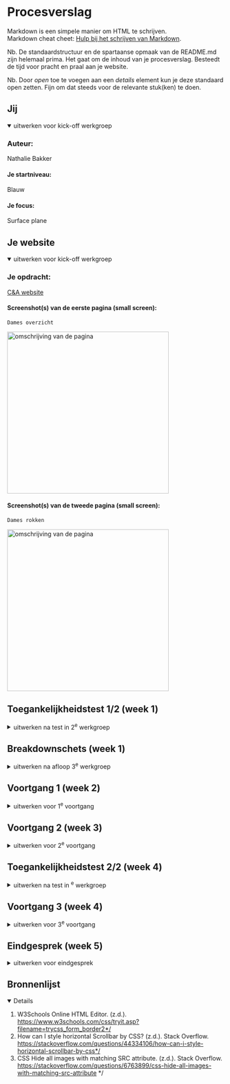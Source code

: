# Procesverslag
Markdown is een simpele manier om HTML te schrijven.  
Markdown cheat cheet: [Hulp bij het schrijven van Markdown](https://github.com/adam-p/markdown-here/wiki/Markdown-Cheatsheet).

Nb. De standaardstructuur en de spartaanse opmaak van de README.md zijn helemaal prima. Het gaat om de inhoud van je procesverslag. Besteedt de tijd voor pracht en praal aan je website.

Nb. Door *open* toe te voegen aan een *details* element kun je deze standaard open zetten. Fijn om dat steeds voor de relevante stuk(ken) te doen.


## Jij

<details open>
  <summary>uitwerken voor kick-off werkgroep</summary>

  ### Auteur:
  Nathalie Bakker

  #### Je startniveau:
  Blauw

  #### Je focus:
  Surface plane
 
</details>





## Je website

<details open>
  <summary>uitwerken voor kick-off werkgroep</summary>

  ### Je opdracht:
  <a href="https://www.c-and-a.com/nl/nl/shop/dames"> C&A website</a> 

  #### Screenshot(s) van de eerste pagina (small screen): 
    Dames overzicht 
  <img src="readme-images/screenshot_damesoverzicht.png" width="375px" alt="omschrijving van de pagina">

  #### Screenshot(s) van de tweede pagina (small screen):
    Dames rokken
  <img src="readme-images/screenshot_detailpagina.png" width="375px" alt="omschrijving van de pagina">
 
</details>



## Toegankelijkheidstest 1/2 (week 1)

<details>
  <summary>uitwerken na test in 2<sup>e</sup> werkgroep</summary>

  ### Bevindingen
  Lijst met je bevindingen die in de test naar voren kwamen:
 
Test met kleurenbril #0779P
- De kleuren van de kleding zijn heel anders, paars lijkt grijs.
- Alles is duidelijk te zien behalve de kleuren.
- De teksten zijn duidelijk leesbaar

Test met combined loss diabetic eye disease bril
- Moeilijk om kleine tekstjes te lezen.
- Wat grotere teksten zijn wel goed te lezen.
- Plaatjes zijn redelijk goed te zien.
- Lastig om details te zien.
- Ze moet haar hoofd steeds draaien om de site te kunnen zien door de vlekken op de bril.

Screenreader test: 
- Bij dames pagina van heading level 1 naar 3 naar 2, geen logische structuur
- Bij dames pagina staat niet beschreven wat link van www.c-a.com/foryou is
- Bij links nu ontdekken en nu shoppen, weet je niet waar je naartoe wordt geleid.
- Er wordt te veel informatie opgelezen bij andere productlinks op detailpagina.
- Koppeling wordt vaak meerdere keren opgelezen

Overige bevindingen:
- De hover states en focus states zijn niet goed vormgegeven. Het is namelijk bijna niet te zien wanneer je over een button heen hovered of op een button focust door tabben.
- De sluitknop in het hamburgermenu zit rechts, wat geen handige plek is aangezien de knop om het menu te openen links zit.
- De website heeft geen dark mode.
- De focus state bij de links is niet zo duidelijk, omdat er alleen een klein kringetje omheen komt te staan.
</details>



## Breakdownschets (week 1)

<details>
  <summary>uitwerken na afloop 3<sup>e</sup> werkgroep</summary>

  ### de hele pagina: 
  <img src="readme-images/breakdown_overzicht.png" width="375px" alt="breakdown van de hele pagina">
  <img src="readme-images/breakdown_detail.png" width="375px" alt="breakdown van de hele pagina">

  ### dynamisch deel slideshow: 
  <img src="readme-images/breakdown_slideshow.png" width="375px" alt="breakdown slideshow">

  ### dynamisch deel uitklapmenu: 
  <img src="readme-images/breakdown_menu.png" width="375px" alt="breakdown hamburgermenu">

</details>



## Voortgang 1 (week 2)

<details>
  <summary>uitwerken voor 1<sup>e</sup> voortgang</summary>
    Op onderstaande afbeelding is te zien hoe mijn HTML structuur er uit zag.
    <img src="readme-images/html_structuur.jpeg" width="375px" alt="HTML structuur">
    <img src="readme-images/oefening_tekst.png" width="375px" alt="Oefening tekst">

    Op bovenstaande afbeelding is te zien hoe ik heb geoefend met typografie.
  

  ### Stand van zaken
  Deze week ben ik begonnen met het maken van de basis van mijn HTML. Dit ging best goed volgens mij. Ik vond het af en toe wel lastig om te bepalen of iets een section of een article was. 
  Verder heb ik alle oefeningen gemaakt. De oefening met het hamburgermenu vond ik wel lastig. Ik kwam best wel ver met de oefening, maar de laatste paar stappen lukten me helaas niet. Deze stappen wil ik       
  daarom met de docent bespreken tijdens mijn voortgangsgesprek.

  ### Agenda voor meeting
  samen met je groepje opstellen                          

  | Nathalie      | Sosan          | Fouzia    | |
  | ---            | ---                | ---          | ---              |
  | Hamburgermenu bespreken  | HTML laten checken             | Toegankelijkheid bespreken    |
 

  ### Verslag van meeting
  hier na afloop snel de uitkomsten van de meeting vastleggen

  - De laatste 2 stappen van de hamburgermenu opdracht heeft de docent aan mij uitgelegd.
  - De docent heeft mijn HTML structuur gecontroleerd en me tips gegeven om het beter te maken.
  - Ik heb meegekeken met de HTML structuren van de andere leerlingen.

</details>





## Voortgang 2 (week 3)

<details>
  <summary>uitwerken voor 2<sup>e</sup> voortgang</summary>
  

  ### Stand van zaken
  hier dit ging goed & dit was lastig (neem ook screenshots op van delen van je website en code)
  Tijdens deze week ging het maken van het hamburgermenu in mijn eigen website best goed, aangezien ik hem werkend kreeg. Wel was er een plaatje wat over het menu heen ging. In de les heb ik toen aan de docent gevraag hoe ik het plaatje naar achteren moest krijgen. Dit bleek met z-index te moeten. Nu moet ik nog zorgen dat het menu knopje het C&A logo is i.p.v. een knopje met menu erin. 
      <img src="readme-images/Schermafbeelding_hamburgermenu.png" width="375px" alt="Hamburgermenu">
      
   <img src="readme-images/hamburgermenu_uitklap.png" width="375px" alt="Hamburgermenu uitgeklapt">

  Ik wilde ook graag mijn plaatjes scrollbaar maken. Dit lukte me alleen nog niet tot dusver. Ik heb daarom in de les aan Donna gevraagd hoe ik dit het beste kan doen. Na haar tips was het me gelukkig wel gelukt. Later was ik ook nog bezig met het plaatsen van de tekst voor de plaatjes. Bij het eerste plaatje was dit me gelukt. Bij het tweede plaatje wilde de tekst helaas niet verder naar rechts dan het scherm breed was. Dit wil ik tijdens het voortgangsgesprek graag bespreken met 1 van de assistenten. 
  <img src="readme-images/schermafbeelding_tekst.png" width="375px" alt="Tekst op verkeerde plek in vak">


 

  ### Agenda voor meeting
  samen met je groepje opstellen

  | Nathalie      | Sosan          | Fouzia    |        |
  | --            | ---                | ---          | ---              |
  | Vragen hoe ik een uitklapmenu kan maken  |  | HTML structuur laten nakijken   |     |
  | Vragen hoe ik tekst in scrollvak op de juiste plek krijg. |  |  |  |
  | Tekstvlak uit laten klappen |  |  |  |



  ### Verslag van meeting

  - Uiteindelijk hebben we de prioriteit gelegd bij het proberen te zorgen dat de tekst op de juiste plek in het scrollvak komt te staan. De student assistent zei dat ik mijn flexbox beter in een grid kon veranderen. Dit hadden we toen gedaan, maar het lukte niet om de plaatjes en teksten op de juiste plekken te krijgen. Toen het uur om was, stonden mijn tekst en plaatjes dus beide niet op de goede plek. 

</details>




 
## Toegankelijkheidstest 2/2 (week 4)

<details>
  <summary>uitwerken na test in <sup>e</sup> werkgroep</summary>

  ### Bevindingen
  Lijst met je bevindingen die in de test naar voren kwamen (geef ook aan wat er verbeterd is):
  - De alt teksten zijn verbeterd, zodat het duidelijk is wat er gebeurt als je op een link klikt.
  - De heading levels zijn op de juiste manier gebruikt.
  - Alle afbeeldingen hebben nu een alt tekst die de afbeelding gedetailleerd beschrijft.
  - Er is een Aria hidden gebruikt voor het hamburgermenu, zodat deze niet wordt opgelezen door de screenreader.
  - Er is een dark mode gemaakt, zodat bezoekers van de site zelf kunnen bepalen in welke mode ze de website willen bekijken.
  - De sluitknop in het hamburgermenu is naar links verplaatst, zodat het menu makkelijk weg te klikken is. Het menu zelf wordt namelijk op diezelfde plek geopend, dus dan hoeft de gebruiker niet eerst weer met zijn/haar muis naar rechts om het menu te sluiten.
  - De focus state van de buttons is duidelijk verbeterd, want bij de C&A website is bij tabben bijna niet te zien wanneer je op een button staat.
  - De hover state van de buttons is duidelijk verbeterd, omdat de buttons een andere kleur krijgen wanneer er overheen wordt gehoverd. Bij de C&A website was bijna geen verschil te zien bij het hoveren over een button.
  - Bij de links onder het scrollvak op de detailpagina is bij tabben een verandering in de kleur van de link te zien. Dit maakt het duidelijker welke link geselecteerd is.
  - Het contrast van beide pagina's is goed volgens de contrast checker.

WCAG checklist

  <img src="readme-images/wcag1.png" width="375px" alt="Focusstate bij links en buttons">
  <img src="readme-images/wcag2.png" width="375px" alt="Focusstate bij links en buttons">
  <img src="readme-images/wcag3.png" width="375px" alt="Focusstate bij links en buttons">
  <img src="readme-images/wcag4.png" width="375px" alt="Focusstate bij links en buttons">
  <img src="readme-images/wcag5.png" width="375px" alt="Focusstate bij links en buttons">

</details>



## Voortgang 3 (week 4)

<details>
  <summary>uitwerken voor 3<sup>e</sup> voortgang</summary>

  ### Stand van zaken
  hier dit ging goed & dit was lastig
  
  Omdat het niet lukte met het juist positioneren van de tekst in de plaatjes heb ik een medestudent die heel goed is in coderen om hulp gevraagd. Hij zei dat ik de grid weer terug moest veranderen naar een flexbox. Ik heb alles toen weer veranderd naar de manier waarop ik het eerst had, zodat de plaatjes in ieder geval weer op de juiste plek stonden. Uiteindelijk bleek dat ik alleen was vergeten om mijn ul een position: relative te geven. Toen ik dit had gedaan stonden mijn teksten op de juiste plekken. 
<img src="readme-images/tekst_scrollvak.png" width="375px" alt="Tekst op juiste plek in afbeeldingen van het scrollvak">
  
  Verder heb ik afgelopen maandag 04-12 mijn tweede website pagina grotendeels gemaakt. Ik liep hierbij wel tegen wat kleine dingetjes aan, zoals elementen die niet naar de juiste plek wilden. Uiteindelijk heb ik dit gelukkig met de hulp van Donna op kunnen lossen. Ik had ook samen met haar gekeken naar mijn scrollbalken. Eerst wilde ik deze namelijk weghalen, maar zij vertelde me dat ik ze ook gewoon kon stylen. Dit had ze zelf ook nog nooit gedaan, maar we kwamen er gelukkig wel uit na even op Google te hebben gekeken.

  Ook ben ik deze week bezig geweest met het stylen van de focusstate van mijn buttons en links. Dit is het resultaat geworden.
  <img src="readme-images/Focusstate.png" width="375px" alt="Focusstate bij links en buttons">


  ### Agenda voor meeting
  samen met je groepje opstellen

  | Nathalie      | Sosan          | Fouzia    |         |
  | ---            | ---                | ---          | ---              |
  | Welke dingen ik kan toevoegen voor mijn surface plane.  | Voortgang bespreken             | Hamburgermenu bespreken    |    |
  | Of het goed is dat ik een figure heb gemaakt van een icoontje met tekst |  |  |  |
  | Tips vragen voor Dark mode            |                 |           |               |


  ### Verslag van meeting

  - Met de docent heb ik besproken wat de mogelijkheden waren voor de surface plane. Ik heb nu een goed beeld van wat ik wil doen voor de surface plane.
  - De docent vertelde me dat het niet zo erg is dat ik een figure heb gemaakt van het icoontje met de tekst. Wel vertelde hij dat een figure vaak eerder wordt gebruikt bij bijvoorbeeld statistieken.
  - De docent vertelde me dat ik met filter invert de icoontjes wit kon maken i.p.v. zwart. Eerst waren mijn icoontjes namelijk niet zichtbaar, omdat ze in de dark mode dezelfde kleur hadden als de achtergrond. 

</details>





## Eindgesprek (week 5)

<details>
  <summary>uitwerken voor eindgesprek</summary>

Deze week heb ik me voornamelijk gefocust op de surface plane. Ik heb hiervoor de volgende dingen gemaakt:
- Darkmode
- Linear gradient
- Repeating-conic-gradient
- Repeating-radial-gradient
- Drop-shadows
- Animatie: in- en uitzoomen van logo, favorieten hartje en plaatjes in scrollblok.
- Animatie: ronddraaiende icoontjes
- Uitklapbaar menu
- Vormgegeven scrollbalken

  ### Je uitkomst - karakteristiek screenshots:
  Eindresultaat van de overzichtspagina
  
  <img src="readme-images/overzichtpagina.jpeg" width="375px" alt="eindresultaat overzichtspagina">


  Eindresultaat van de detailpagina
  
  <img src="readme-images/detailpagina.jpeg" width="375px" alt="eindresultaat detailpagina">


  ### Dit ging goed/Heb ik geleerd: 
  Het opmaken van de button met een repeating conic gradient en een box shadow ging goed en vond ik leuk om te doen. Het was handig dat we hier ook mee hebben geoefent in de les.
  
  <img src="readme-images/button.png" width="375px" alt="button met repeating conic gradient">


  Ik heb tijdens dit vak vooral geleerd om met flexbox te werken en om een uitklapmenu te maken. Voor dit vak vond ik werken met flexbox namelijk nog erg lastig en nu gaat dit veel beter.
  
  <img src="readme-images/uitklapmenu.png" width="375px" alt="uitklapmenu">


  ### Dit was lastig/Is niet gelukt:
  Ik vond het scrollvak erg lastig om te maken, omdat ik eerst niet goed wist hoe ik het scrollbaar kon maken. Vervolgens lukte het niet om de tekst op de juiste plek te krijgen. Uiteindelijk is het gelukkig toch gelukt met wat hulp.
  
  <img src="readme-images/tekst_scrollvak.png" width="375px" alt="scrollvak">
</details>





## Bronnenlijst

<details open>

  1. W3Schools Online HTML Editor. (z.d.). https://www.w3schools.com/css/tryit.asp?filename=trycss_form_border2*/
  2. How can I style horizontal Scrollbar by CSS? (z.d.). Stack Overflow. https://stackoverflow.com/questions/44334106/how-can-i-style-horizontal-scrollbar-by-css*/
  3. CSS Hide all images with matching SRC attribute. (z.d.). Stack Overflow. https://stackoverflow.com/questions/6763899/css-hide-all-images-with-matching-src-attribute */

</details>
